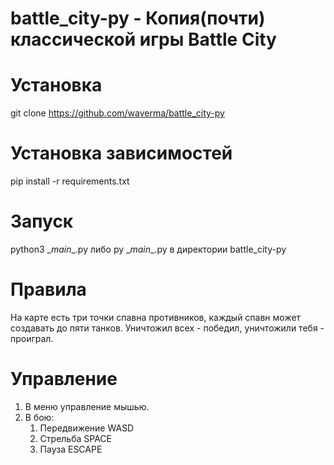 # battle_city-py - Копия(почти) классической игры Battle City
# Установка
git clone https://github.com/waverma/battle_city-py
# Установка зависимостей
pip install -r requirements.txt
# Запуск
python3 \__main__.py либо py \__main__.py в директории battle_city-py
# Правила
На карте есть три точки спавна противников, каждый спавн может создавать до пяти танков. 
Уничтожил всех - победил, уничтожили тебя - проиграл.
# Управление
1) В меню управление мышью.
2) В бою:
    1) Передвижение WASD
    2) Стрельба SPACE
    3) Пауза ESCAPE
